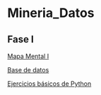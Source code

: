 # Mineria_Datos

## Fase I
[Mapa Mental I](https://github.com/Eduardo30Lopez/Mineria_Datos/blob/main/Miner%C3%ADa%20de%20Datos/MapaMental_1_1871089.pdf)

[Base de datos](https://github.com/TennetA0/Mineria_FCFM/blob/main/Ej1_BasesDatos_Equipo_8.pdf)

[Ejercicios básicos de Python](https://github.com/Eduardo30Lopez/Mineria_Datos/blob/main/Miner%C3%ADa%20de%20Datos/Ej_Python_1871089%20.ipynb)
